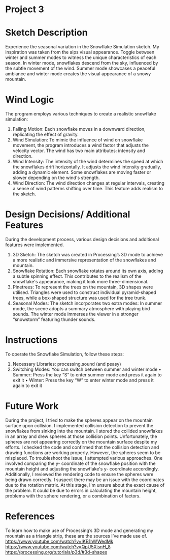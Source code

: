 # Project 3
# Sketch Description
Experience the seasonal variation in the Snowflake Simulation sketch. My inspiration was taken
from the alps visual appearance. Toggle between winter and summer modes to witness the unique
characteristics of each season. In winter mode, snowflakes descend from the sky, influenced by the
subtle movement of the wind. Summer mode showcases a peaceful ambiance and winter mode
creates the visual appearance of a snowy mountain.

# Wind Logic
The program employs various techniques to create a realistic snowflake simulation:
1. Falling Motion: Each snowflake moves in a downward direction, replicating the effect of
gravity.
2. Wind Simulation: To mimic the influence of wind on snowflake movement, the program
introduces a wind factor that adjusts the velocity vector. The wind has two main attributes:
intensity and direction.
3. Wind Intensity: The intensity of the wind determines the speed at which the snowflakes drift
horizontally. It adjusts the wind intensity gradually, adding a dynamic element. Some
snowflakes are moving faster or slower depending on the wind's strength.
4. Wind Direction: The wind direction changes at regular intervals, creating a sense of wind
patterns shifting over time. This feature adds realism to the sketch.

# Design Decisions/ Additional Features
During the development process, various design decisions and additional features were
implemented.
1. 3D Sketch: The sketch was created in Processing’s 3D mode to achieve a more realistic and
immersive representation of the snowflakes and mountain.
2. Snowflake Rotation: Each snowflake rotates around its own axis, adding a subtle spinning
effect. This contributes to the realism of the snowflake's appearance, making it look more
three-dimensional.
3. Pinetrees: To represent the trees on the mountain, 3D shapes were utilised. Triangles were
used to construct individual pyramid-shaped trees, while a box-shaped structure was used for
the tree trunk.
4. Seasonal Modes: The sketch incorporates two extra modes: In summer mode, the scene
adopts a summary atmosphere with playing bird sounds. The winter mode immerses the
viewer in a stronger “snowstorm” featuring thunder sounds.

# Instructions
To operate the Snowflake Simulation, follow these steps:
1. Necessary Libraries: processing.sound (and peasy)
2. Switching Modes: You can switch between summer and winter mode
• Summer: Press the key “S” to enter summer mode and press it again to exit it
• Winter: Press the key “W” to enter winter mode and press it again to exit it

# Future Work
During the project, I tried to make the spheres appear on the mountain surface upon collision. I
implemented collision detection to prevent the snowflakes from sinking into the mountain. I stored
the collided snowflakes in an array and drew spheres at those collision points.
Unfortunately, the spheres are not appearing correctly on the mountain surface despite my efforts. I
checked the code and confirmed that the collision detection and drawing functions are working
properly. However, the spheres seem to be misplaced.
To troubleshoot the issue, I attempted various approaches. One involved comparing the y-
coordinate of the snowflake position with the mountain height and adjusting the snowflake's y-
coordinate accordingly. Additionally, I reviewed the rendering code to ensure the spheres were
being drawn correctly. I suspect there may be an issue with the coordinates due to the rotation
matrix.
At this stage, I'm unsure about the exact cause of the problem. It could be due to errors in
calculating the mountain height, problems with the sphere rendering, or a combination of factors.

# References
To learn how to make use of Processing’s 3D mode and generating my mountain as a triangle strip,
these are the sources I’ve made use of.
https://www.youtube.com/watch?v=IKB1hWWedMk
https://www.youtube.com/watch?v=QpU5XisnH_8
https://processing.org/tutorials/p3d/#3d-shapes
